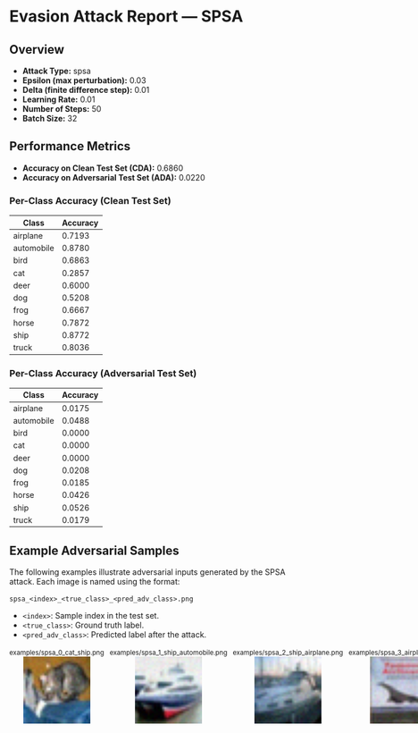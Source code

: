 # Evasion Attack Report — SPSA

## Overview

- **Attack Type:** spsa
- **Epsilon (max perturbation):** 0.03
- **Delta (finite difference step):** 0.01
- **Learning Rate:** 0.01
- **Number of Steps:** 50
- **Batch Size:** 32

## Performance Metrics

- **Accuracy on Clean Test Set (CDA):** 0.6860
- **Accuracy on Adversarial Test Set (ADA):** 0.0220

### Per-Class Accuracy (Clean Test Set)

| Class | Accuracy |
|-------|----------|
| airplane | 0.7193 |
| automobile | 0.8780 |
| bird | 0.6863 |
| cat | 0.2857 |
| deer | 0.6000 |
| dog | 0.5208 |
| frog | 0.6667 |
| horse | 0.7872 |
| ship | 0.8772 |
| truck | 0.8036 |

### Per-Class Accuracy (Adversarial Test Set)

| Class | Accuracy |
|-------|----------|
| airplane | 0.0175 |
| automobile | 0.0488 |
| bird | 0.0000 |
| cat | 0.0000 |
| deer | 0.0000 |
| dog | 0.0208 |
| frog | 0.0185 |
| horse | 0.0426 |
| ship | 0.0526 |
| truck | 0.0179 |

## Example Adversarial Samples

The following examples illustrate adversarial inputs generated by the SPSA attack. Each image is named using the format:

```
spsa_<index>_<true_class>_<pred_adv_class>.png
```
- `<index>`: Sample index in the test set.
- `<true_class>`: Ground truth label.
- `<pred_adv_class>`: Predicted label after the attack.

<div style="display: flex; gap: 10px;">
<div style="text-align:center;"><small>examples/spsa_0_cat_ship.png</small><br><img src="examples/spsa_0_cat_ship.png" style="width: 120px;"></div>
<div style="text-align:center;"><small>examples/spsa_1_ship_automobile.png</small><br><img src="examples/spsa_1_ship_automobile.png" style="width: 120px;"></div>
<div style="text-align:center;"><small>examples/spsa_2_ship_airplane.png</small><br><img src="examples/spsa_2_ship_airplane.png" style="width: 120px;"></div>
<div style="text-align:center;"><small>examples/spsa_3_airplane_ship.png</small><br><img src="examples/spsa_3_airplane_ship.png" style="width: 120px;"></div>
<div style="text-align:center;"><small>examples/spsa_4_frog_deer.png</small><br><img src="examples/spsa_4_frog_deer.png" style="width: 120px;"></div>
</div>